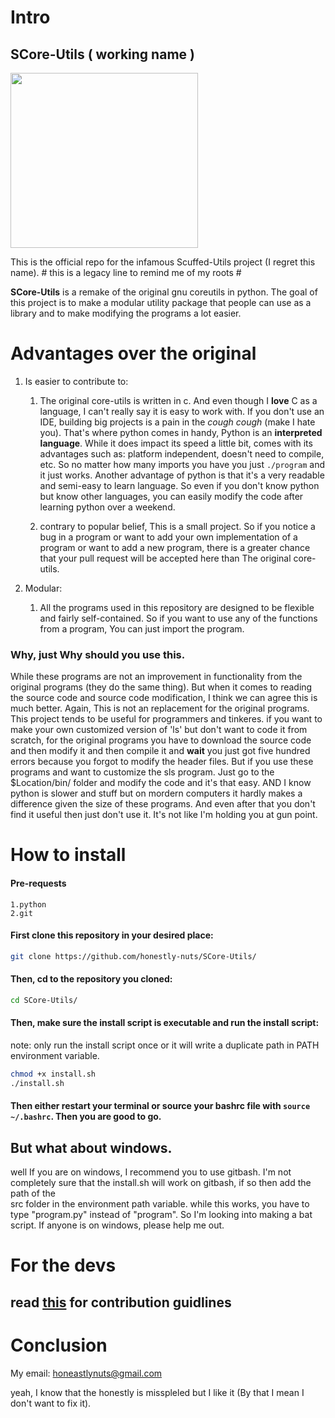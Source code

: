 # Intro
## SCore-Utils ( working name )

<img src=https://github.com/honestly-nuts/Scuffed-Utils/blob/development/resources/scuffed_utils_dark_logo_python_scheme.svg width=300 height=280>

This is the official repo for the infamous Scuffed-Utils project (I regret this name). \# this is a legacy line to remind me of my roots \#

**SCore-Utils** is a remake of the original gnu coreutils in python. The goal of this project is to make a modular utility package that people can use as a library and to make modifying the programs a lot easier.

# Advantages over the original
  1. Is easier to contribute to:

     1. The original core-utils is written in c. And even though I **love** C as a language, I can't really say it is easy to work with. If you don't use an IDE, building
    big projects is a pain in the *cough* *cough* (make I hate you). That's where python comes in handy, Python is an **interpreted language**. While it does impact its speed a little bit,
    comes with its advantages such as: platform independent, doesn't need to compile, etc. So no matter how many imports you have you just `./program` and it just works.
    Another advantage of python is that it's a very readable and semi-easy to learn language. So even if you don't know python but know other languages, you can easily modify the code after learning
    python over a weekend.

     2. contrary to popular belief, This is a small project. So if you notice a bug in a program or want to add your own implementation of a program or want to add a 
    new program, there is a greater chance that your pull request will be accepted here than The original core-utils.

  2. Modular:
     1. All the programs used in this repository are designed to be flexible and fairly self-contained. So if you want to use any of the functions from a program, You can just import the program.

### Why, just Why should you use this.
While these programs are not an improvement in functionality from the original programs (they do the same thing). But when it comes to reading the source code and 
source code modification, I think we can agree this is much better. Again, This is not an replacement for the original programs. This project tends to be useful
for programmers and tinkeres. if you want to make your own customized version of 'ls' but don't want to code it from scratch, for the original programs you have to
download the source code and then modify it and then compile it and **wait** you just got five hundred errors because you forgot to modify the header files.
But if you use these programs and want to customize the sls program. Just go to the $Location/bin/ folder and modify the code and it's that easy. AND I know python
is slower and stuff but on mordern computers it hardly makes a difference given the size of these programs. And even after that you don't find it useful then just don't
use it. It's not like I'm holding you at gun point.

# How to install
#### Pre-requests
```
1.python
2.git
```
#### First clone this repository in your desired place:
```bash
git clone https://github.com/honestly-nuts/SCore-Utils/
```
#### Then, cd to the repository you cloned:
```bash
cd SCore-Utils/
```
#### Then, make sure the install script is executable and run the install script:
note: only run the install script once or it will write a duplicate path in PATH environment variable.

```bash
chmod +x install.sh
./install.sh
```
#### Then either restart your terminal or source your bashrc file with ```source ~/.bashrc```. Then you are good to go.

## But what about windows.

well If you are on windows, I recommend you to use gitbash. I'm not completely sure that the install.sh will work on gitbash, if so then add the path of the  
src folder in the environment path variable. while this works, you have to type "program.py" instead of "program". So I'm looking into making a bat script. 
If anyone is on windows, please help me out.

# For the devs

## read [this](https://github.com/honestly-nuts/SCore-Utils/blob/development/CONTRIBUTING.md) for contribution guidlines

# Conclusion

My email: honeastlynuts@gmail.com 

yeah, I know that the honestly is misspleled but I like it (By that I mean I don't want to fix it).
